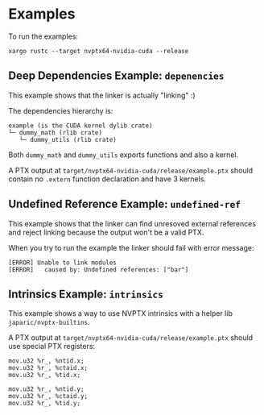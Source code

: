 # Examples

To run the examples:
```
xargo rustc --target nvptx64-nvidia-cuda --release
```

## Deep Dependencies Example: `depenencies`
This example shows that the linker is actually "linking" :)

The dependencies hierarchy is:
```
example (is the CUDA kernel dylib crate)
└─ dummy_math (rlib crate)
   └─ dummy_utils (rlib crate)
```

Both `dummy_math` and `dummy_utils` exports functions and also a kernel.

A PTX output at `target/nvptx64-nvidia-cuda/release/example.ptx` should contain no `.extern` function declaration and have 3 kernels.

## Undefined Reference Example: `undefined-ref`
This example shows that the linker can find unresoved external references and reject linking because the output won't be a valid PTX.

When you try to run the example the linker should fail with error message:
```
[ERROR] Unable to link modules
[ERROR]   caused by: Undefined references: ["bar"]
```

## Intrinsics Example: `intrinsics`
This example shows a way to use NVPTX intrinsics with a helper lib `japaric/nvptx-builtins`.

A PTX output at `target/nvptx64-nvidia-cuda/release/example.ptx` should use special PTX registers:
```
mov.u32 %r_, %ntid.x;
mov.u32 %r_, %ctaid.x;
mov.u32 %r_, %tid.x;

mov.u32 %r_, %ntid.y;
mov.u32 %r_, %ctaid.y;
mov.u32 %r_, %tid.y;
```
